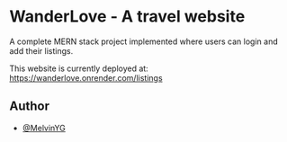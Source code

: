 # WanderLove - A travel website

A complete MERN stack project implemented where users can login and add their listings.

This website is currently deployed at: https://wanderlove.onrender.com/listings

## Author
- [@MelvinYG](https://github.com/MelvinYG/WanderLove/)
